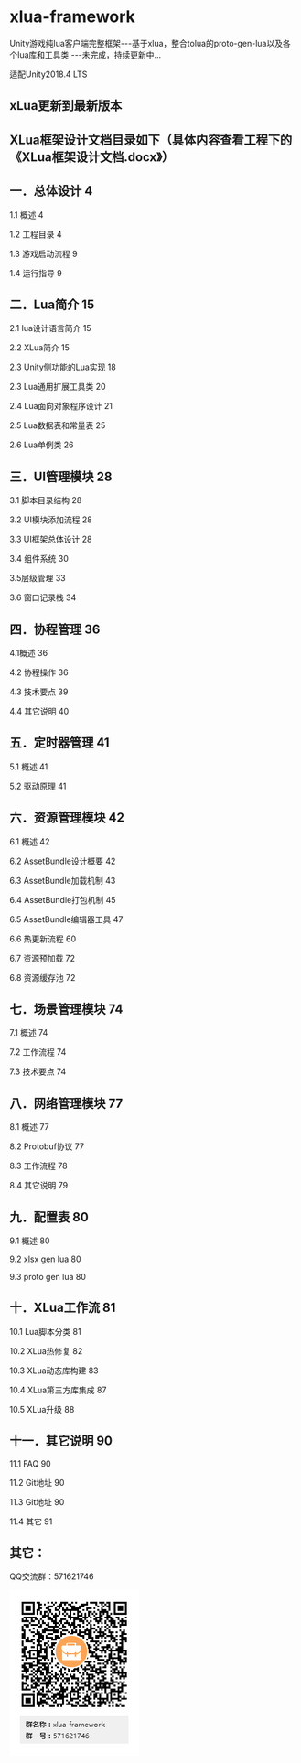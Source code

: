 # xlua-framework
Unity游戏纯lua客户端完整框架---基于xlua，整合tolua的proto-gen-lua以及各个lua库和工具类
---未完成，持续更新中...

适配Unity2018.4 LTS

xLua更新到最新版本
-------------------------------------------------------------------

XLua框架设计文档目录如下（具体内容查看工程下的《XLua框架设计文档.docx》）
-
一．总体设计	4
-
1.1 概述	4

1.2 工程目录	4

1.3 游戏启动流程	9

1.4 运行指导	9

二．Lua简介	15
-

2.1 lua设计语言简介	15

2.2 XLua简介	15

2.3 Unity侧功能的Lua实现	18

2.3 Lua通用扩展工具类	20

2.4 Lua面向对象程序设计	21

2.5 Lua数据表和常量表	25

2.6 Lua单例类	26

三．UI管理模块	28
-

3.1 脚本目录结构	28

3.2 UI模块添加流程	28

3.3 UI框架总体设计	28

3.4 组件系统	30

3.5层级管理	33

3.6 窗口记录栈	34

四．协程管理	36
-

4.1概述	36

4.2 协程操作	36

4.3 技术要点	39

4.4 其它说明	40

五．定时器管理	41
-

5.1 概述	41

5.2 驱动原理	41

六．资源管理模块	42
-

6.1 概述	42

6.2 AssetBundle设计概要	42

6.3 AssetBundle加载机制	43

6.4 AssetBundle打包机制	45

6.5 AssetBundle编辑器工具	47

6.6 热更新流程	60

6.7 资源预加载	72

6.8 资源缓存池	72

七．场景管理模块	74
-

7.1 概述	74

7.2 工作流程	74

7.3 技术要点	74

八．网络管理模块	77
-

8.1 概述	77

8.2 Protobuf协议	77

8.3 工作流程	78

8.4 其它说明	79

九．配置表	80
-

9.1 概述	80

9.2 xlsx gen lua	80

9.3 proto gen lua	80

十．XLua工作流	81
-

10.1 Lua脚本分类	81

10.2 XLua热修复	82

10.3 XLua动态库构建	83

10.4 XLua第三方库集成	87

10.5 XLua升级	88

十一．其它说明	90
-

11.1 FAQ	90

11.2 Git地址	90

11.3 Git地址	90

11.4 其它	91

其它：
-
QQ交流群：571621746

![image](https://github.com/smilehao/xlua-framework/raw/master/images/xlua-framework.png)


 
